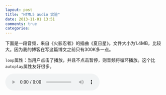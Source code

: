 ```yaml
---
layout: post
title: "HTML5 audio 实验"
date: 2013-11-01 13:51
comments: true
categories: 
---
```

下面是一段音频，来自《火影忍者》的插曲《夏日星》。文件大小为1.4MB，比较大。因为我的博客在写这篇博文之前只有300K多一点。

`loop`属性：当用户点击了播放，并且不点击暂停，则音频将循环播放。这个比`autoplay`属性友好很多。

<!-- more --> 

<audio controls loop>
<source src="/audios/naruto_xia_ri_xing.mp3">
HTML5 not supported.
</audio>

